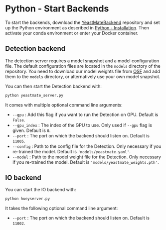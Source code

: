 # Python - Start Backends

To start the backends, download the [YeastMateBackend](https://github.com/hoerlteam/YeastMateBackend) repository and set up the Python environment as described in [Python - Installation](./environment.md). Then activate your conda environment or enter your Docker container.

## Detection backend

The detection server requires a model snapshot and a model configuration file. The default configuration files are located in the `models` directory of the repository. You need to download our model weights file from [OSF](https://osf.io/287fr/?view_only=99d1fddb563b4253957f226c19c4113f) and add them to the `models` directory, or alternatively use your own model snapshot.

You can then start the Detection backend with:

``` bash
python yeastmate_server.py
```

It comes with multiple optional command line arguments:

* ```--gpu``` : Add this flag if you want to run the Detection on GPU. Default is ```False```.
* ```--gpu_index``` : The index of the GPU to use. Only used if ```--gpu```  flag is given. Default is ```0```.
* ```--port``` : The port on which the backend should listen on. Default is ```11005```.
* ```--config``` : Path to the config file for the Detection. Only necessary if you re-trained the model. Default is ```'models/yeastmate.yaml'```.
* ```--model``` : Path to the model weight file for the Detection. Only necessary if you re-trained the model. Default is ```'models/yeastmate_weights.pth'```.

## IO backend

You can start the IO backend with:

``` bash
python hueyserver.py
```

It takes the following optional command line argument:

* ```--port``` : The port on which the backend should listen on. Default is ```11002```.